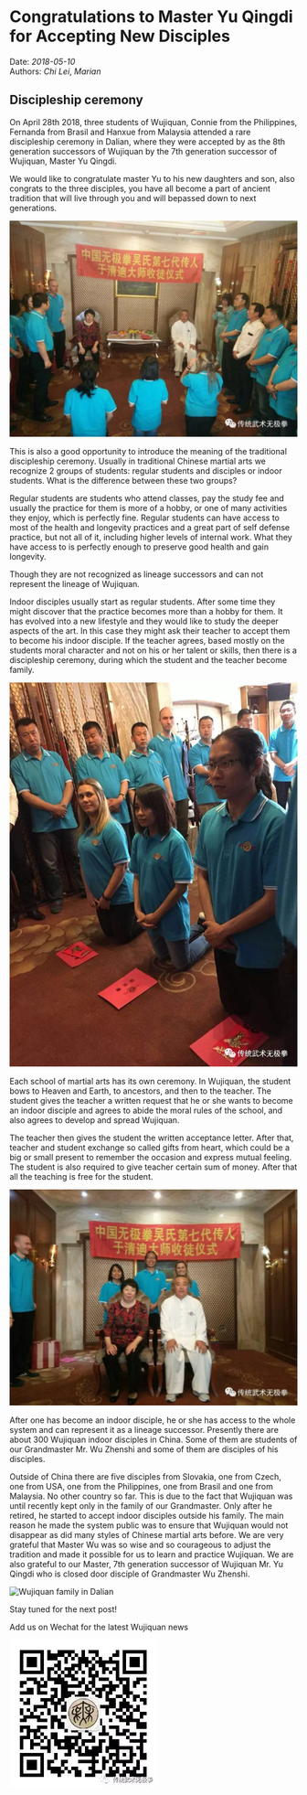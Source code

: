 # Congratulations to Master Yu Qingdi for Accepting New Disciples
Date: *2018-05-10*<br />
Authors: *Chi Lei*, *Marian*

## Discipleship ceremony
On April 28th 2018, three students of Wujiquan, Connie from the Philippines, Fernanda from Brasil and Hanxue from Malaysia attended a rare discipleship ceremony in Dalian, where they were accepted by as the 8th generation successors of Wujiquan by the 7th generation successor of Wujiquan, Master Yu Qingdi.

We would like to congratulate master Yu to his new daughters and son, also congrats to the three disciples, you have all become a part of ancient tradition that will live through you and will bepassed down to next generations. 

![New Disciples bowing to Master Yu](/images/disciples_bowing_to_master_yu_april_2018.webp)

This is also a good opportunity to introduce the meaning of the traditional discipleship ceremony. Usually in traditional Chinese martial arts we recognize 2 groups of students: regular students and disciples or indoor students. What is the difference between these two groups? 

Regular students are students who attend classes, pay the study fee and usually the practice for them is more of a hobby, or one of many activities they enjoy, which is perfectly fine. Regular students can have access to most of the health and longevity practices and a great part of self defense practice, but not all of it, including higher levels of internal work. What they have access to is perfectly enough to preserve good health and gain longevity. 

Though they are not recognized as lineage successors and can not represent the lineage of Wujiquan.

Indoor disciples usually start as regular students. After some time they might discover that the practice becomes more than a hobby for them. It has evolved into a new lifestyle and they would like to study the deeper aspects of the art. In this case they might ask their teacher to accept them to become his indoor disciple. If the teacher agrees, based mostly on the students moral character and not on his or her talent or skills, then there is a discipleship ceremony, during which the student and the teacher become family.

![3 disciples bowing to Master Yu](/images/3_disciples_bowing_april_2018.webp)

Each school of martial arts has its own ceremony. In Wujiquan, the student bows to Heaven and  Earth, to ancestors, and then to the teacher. The student gives the teacher a written request that he or she wants to become an indoor disciple and agrees to abide the moral rules of the school, and also agrees to develop and spread Wujiquan.

The teacher then gives the student the written acceptance letter. After that, teacher and student exchange so called gifts from heart, which could be a big or small present to remember the occasion and express mutual feeling. The student is also required to give teacher certain sum of money. After that all the teaching is free for the student.

![Master Yu with 3 new disciples](/images/master_yu_with_disciples_connie_fernanda_hanxue.webp)

After one has become an indoor disciple, he or she has access to the whole system and can represent it as a lineage successor. Presently there are about 300 Wujiquan indoor disciples in China. Some of them are students of our Grandmaster Mr. Wu Zhenshi and some of them are disciples of his disciples. 

Outside of China there are five disciples from Slovakia, one from Czech, one from USA, one from the Philippines, one from Brasil and one from Malaysia. No other country so far. This is due to the fact that Wujiquan was until recently kept only in the family of our Grandmaster. Only after he retired, he started to accept indoor disciples outside his family. The main reason he made the system public was to ensure that Wujiquan would not disappear as did many styles of Chinese martial arts before. We are very grateful that Master Wu was so wise and so courageous to adjust the tradition and made it possible for us to learn and practice Wujiquan. We are also grateful to our Master, 7th generation successor of Wujiquan Mr. Yu Qingdi who is closed door disciple of Grandmaster Wu Zhenshi.

![Wujiquan family in Dalian](/images/wujiquan_group_photo_dalian_april_2018)

Stay tuned for the next post!

Add us on Wechat for the latest Wujiquan news

![Add us on Wechat for the latest Wujiquan news](/images/wujiquan_qrcode.webp)

